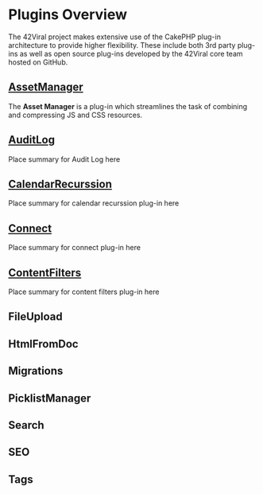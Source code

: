 # Plugins Overview

The 42Viral project makes extensive use of the CakePHP plug-in architecture to provide higher flexibility. These include
both 3rd party plug-ins as well as open source plug-ins developed by the 42Viral core team hosted on GitHub.

## [AssetManager](/doc/developer-plugins-2-asset_manager)
The __Asset Manager__ is a plug-in which streamlines the task of combining and compressing JS and CSS resources.

## [AuditLog](/doc/developer-plugins-3-audit_log)
Place summary for Audit Log here


## [CalendarRecurssion](/doc/developer-plugins-4-calendar_recurssion)
Place summary for calendar recurssion plug-in here

## [Connect](/doc/developer-plugins-5-connect)
Place summary for connect plug-in here

## [ContentFilters](/doc/developer-plugins-6-content_filters)
Place summary for content filters plug-in here

## FileUpload

## HtmlFromDoc

## Migrations

## PicklistManager

## Search

## SEO

## Tags